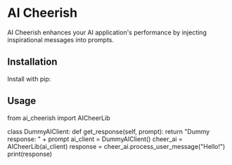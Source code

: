 # AI Cheerish

AI Cheerish enhances your AI application's performance by injecting inspirational messages into prompts.

## Installation

Install with pip:


## Usage


from ai_cheerish import AICheerLib

class DummyAIClient:
def get_response(self, prompt):
return "Dummy response: " + prompt
ai_client = DummyAIClient()
cheer_ai = AICheerLib(ai_client)
response = cheer_ai.process_user_message("Hello!")
print(response)


